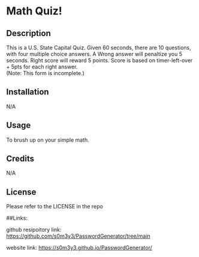 # Math Quiz! 

## Description

This is a U.S. State Capital Quiz. 
Given 60 seconds, there are 10 questions, with four multiple choice answers. A Wrong answer will penaltize you 5 seconds. Right score will reward 5 points. Score is based on timer-left-over + 5pts for each right answer.  
(Note: This form is incomplete.)

## Installation

N/A

## Usage

To brush up on your simple math. 

## Credits

N/A

## License
Please refer to the LICENSE in the repo

##Links: 

github resipoitory link: https://github.com/s0m3y3/PasswordGenerator/tree/main

website link: https://s0m3y3.github.io/PasswordGenerator/
